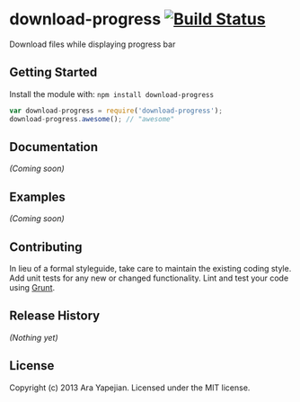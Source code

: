 # download-progress [![Build Status](https://secure.travis-ci.org/AYapejian/download-progress.png?branch=master)](http://travis-ci.org/AYapejian/download-progress)

Download files while displaying progress bar

## Getting Started
Install the module with: `npm install download-progress`

```javascript
var download-progress = require('download-progress');
download-progress.awesome(); // "awesome"
```

## Documentation
_(Coming soon)_

## Examples
_(Coming soon)_

## Contributing
In lieu of a formal styleguide, take care to maintain the existing coding style. Add unit tests for any new or changed functionality. Lint and test your code using [Grunt](http://gruntjs.com/).

## Release History
_(Nothing yet)_

## License
Copyright (c) 2013 Ara Yapejian. Licensed under the MIT license.
